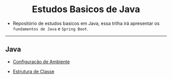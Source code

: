 <h1 align="center">Estudos Basicos de Java</h1>

 - Repositório de estudos basicos em Java, essa trilha irá apresentar os ``fundamentos de Java`` e ``Spring Boot``.

____
## Java
  - [Configuração de Ambiente](https://efficient-sloth-d85.notion.site/Configura-o-de-ambiente-Java-ed669fd2bf074d168689c7517359788c)

  - [Estrutura de Classe]()